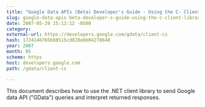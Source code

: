 ```yaml
---
title: "Google Data APIs (Beta) Developer's Guide - Using the C- Client Library"
slug: google-data-apis-beta-developer-s-guide-using-the-c-client-library
date: 2007-05-29 15:12:12 -0500
category: 
external-url: https://developers.google.com/gdata/client-cs
hash: 1724146765b88515cd828e6b04278648
year: 2007
month: 05
scheme: https
host: developers.google.com
path: /gdata/client-cs

---
```


This document describes how to use the .NET client library to send Google data API ("GData") queries and interpret returned responses.

